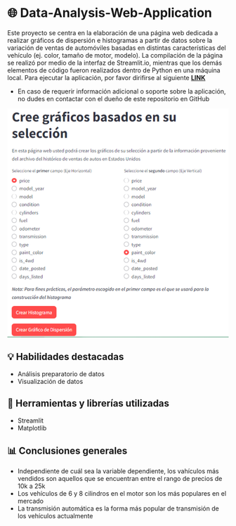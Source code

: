 # 🌐 Data-Analysis-Web-Application
Este proyecto se centra en la elaboración de una página web dedicada a realizar gráficos de dispersión e histogramas a partir de datos sobre la variación de ventas de automóviles basadas en distintas características del vehículo (ej. color, tamaño de motor, modelo). La compilación de la página se realizó por medio de la interfaz de Streamlit.io, mientras que los demás elementos de código fueron realizados dentro de Python en una máquina local. Para ejecutar la aplicación, por favor dirifirse al siguiente [**LINK**](https://data-analysis-web-application.onrender.com/)

- En caso de requerir información adicional o soporte sobre la aplicación, no dudes en contactar con el dueño de este repositorio en GitHub

![App Gif](https://github.com/justonenicolas/Data-Analysis-Web-Application/blob/main/App.PNG)

## 💡 Habilidades destacadas
* Análisis preparatorio de datos
* Visualización de datos

## 🔧 Herramientas y librerías utilizadas
* Streamlit
* Matplotlib

## 📊 Conclusiones generales
* Independiente de cuál sea la variable dependiente, los vahículos más vendidos son aquellos que se encuentran entre el rango de precios de 10k a 25k
* Los vehículos de 6 y 8 cilindros en el motor son los más populares en el mercado
* La transmisión automática es la forma más popular de transmisión de los vehículos actualmente


